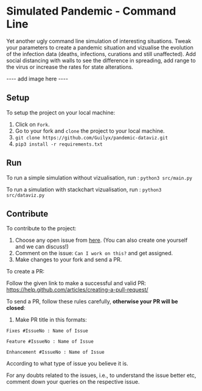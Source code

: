 # Simulated Pandemic - Command Line

Yet another ugly command line simulation of interesting situations. Tweak your parameters to create a pandemic situation and vizualise the evolution of the infection data (deaths, infections, curations and still unaffected). Add social distancing with walls to see the difference in spreading, add range to the virus or increase the rates for state alterations.

---- add image here ----

## Setup

To setup the project on your local machine:

1. Click on `Fork`.
2. Go to your fork and `clone` the project to your local machine.
3. `git clone https://github.com/Guilyx/pandemic-dataviz.git`
4. `pip3 install -r requirements.txt`

## Run

To run a simple simulation without vizualisation, run : `python3 src/main.py`

To run a simulation with stackchart vizualisation, run : `python3 src/dataviz.py`


## Contribute

To contribute to the project:

1. Choose any open issue from [here](https://github.com/Guilyx/pandemic-dataviz/issues). (You can also create one yourself and we can discuss!)
2. Comment on the issue: `Can I work on this?` and get assigned.
3. Make changes to your fork and send a PR.

To create a PR:

Follow the given link to make a successful and valid PR: https://help.github.com/articles/creating-a-pull-request/

To send a PR, follow these rules carefully, **otherwise your PR will be closed**:

1. Make PR title in this formats: 
```
Fixes #IssueNo : Name of Issue
``` 
```
Feature #IssueNo : Name of Issue
```
```
Enhancement #IssueNo : Name of Issue
```

According to what type of issue you believe it is.

For any doubts related to the issues, i.e., to understand the issue better etc, comment down your queries on the respective issue.
